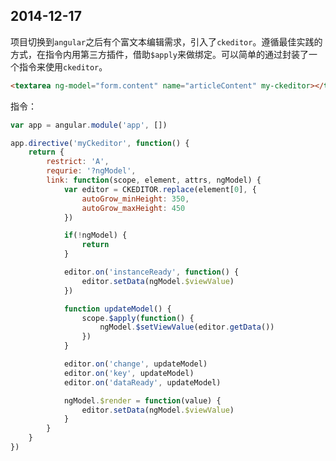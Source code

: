 ## 2014-12-17

项目切换到`angular`之后有个富文本编辑需求，引入了`ckeditor`。遵循最佳实践的方式，在指令内用第三方插件，借助`$apply`来做绑定。可以简单的通过封装了一个指令来使用`ckeditor`。

```html
<textarea ng-model="form.content" name="articleContent" my-ckeditor></textarea>
```

指令：

```javascript
var app = angular.module('app', [])

app.directive('myCkeditor', function() {
	return {
		restrict: 'A',
		requrie: '?ngModel',
		link: function(scope, element, attrs, ngModel) {
			var editor = CKEDITOR.replace(element[0], {
				autoGrow_minHeight: 350,
				autoGrow_maxHeight: 450
			})

			if(!ngModel) {
				return
			}

			editor.on('instanceReady', function() {
				editor.setData(ngModel.$viewValue)
			})

			function updateModel() {
				scope.$apply(function() {
					ngModel.$setViewValue(editor.getData())
				})
			}

			editor.on('change', updateModel)
			editor.on('key', updateModel)
			editor.on('dataReady', updateModel)

			ngModel.$render = function(value) {
				editor.setData(ngModel.$viewValue)
			}
		}
	}
})
```